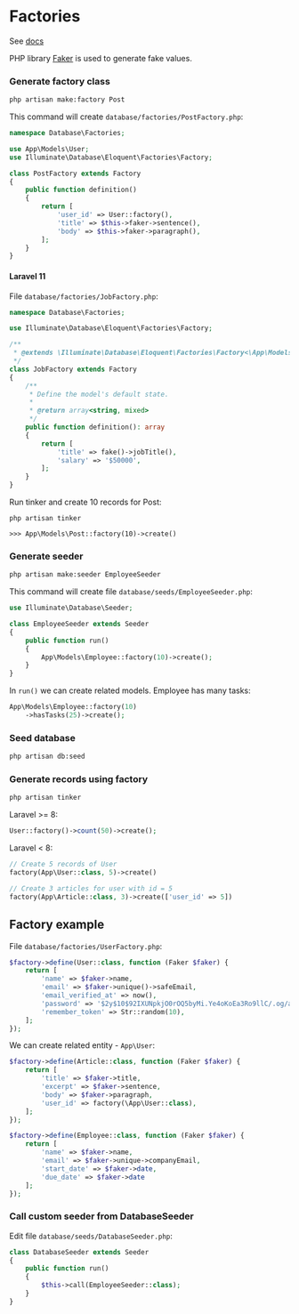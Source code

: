 # Factories

See [docs](https://laravel.com/docs/master/eloquent-factories)

PHP library [Faker](https://github.com/FakerPHP/Faker) is used to generate fake values.

### Generate factory class

```bash
php artisan make:factory Post
```

This command will create `database/factories/PostFactory.php`:

```php
namespace Database\Factories;

use App\Models\User;
use Illuminate\Database\Eloquent\Factories\Factory;

class PostFactory extends Factory
{
    public function definition()
    {
        return [
            'user_id' => User::factory(),
            'title' => $this->faker->sentence(),
            'body' => $this->faker->paragraph(),
        ];
    }
}
```

#### Laravel 11

File `database/factories/JobFactory.php`:

```php
namespace Database\Factories;

use Illuminate\Database\Eloquent\Factories\Factory;

/**
 * @extends \Illuminate\Database\Eloquent\Factories\Factory<\App\Models\Job>
 */
class JobFactory extends Factory
{
    /**
     * Define the model's default state.
     *
     * @return array<string, mixed>
     */
    public function definition(): array
    {
        return [
            'title' => fake()->jobTitle(),
            'salary' => '$50000',
        ];
    }
}
```

Run tinker and create 10 records for Post:

```
php artisan tinker

>>> App\Models\Post::factory(10)->create()
```

### Generate seeder

```bash
php artisan make:seeder EmployeeSeeder
```

This command will create file `database/seeds/EmployeeSeeder.php`:

```php
use Illuminate\Database\Seeder;

class EmployeeSeeder extends Seeder
{
    public function run()
    {
        App\Models\Employee::factory(10)->create();
    }
}
```

In `run()` we can create related models. Employee has many tasks:

```php
App\Models\Employee::factory(10)
    ->hasTasks(25)->create();
```

### Seed database

```bash
php artisan db:seed
```

### Generate records using factory

```bash
php artisan tinker
```

Laravel >= 8:
```php
User::factory()->count(50)->create();
```

Laravel < 8:
```php
// Create 5 records of User
factory(App\User::class, 5)->create()

// Create 3 articles for user with id = 5
factory(App\Article::class, 3)->create(['user_id' => 5])
```

## Factory example 

File `database/factories/UserFactory.php`:

```php
$factory->define(User::class, function (Faker $faker) {
    return [
        'name' => $faker->name,
        'email' => $faker->unique()->safeEmail,
        'email_verified_at' => now(),
        'password' => '$2y$10$92IXUNpkjO0rOQ5byMi.Ye4oKoEa3Ro9llC/.og/at2.uheWG/igi', // password
        'remember_token' => Str::random(10),
    ];
});
```

We can create related entity - `App\User`:

```php
$factory->define(Article::class, function (Faker $faker) {
    return [
        'title' => $faker->title,
        'excerpt' => $faker->sentence,
        'body' => $faker->paragraph,
        'user_id' => factory(\App\User::class),
    ];
});
```

```php
$factory->define(Employee::class, function (Faker $faker) {
    return [
        'name' => $faker->name,
        'email' => $faker->unique->companyEmail,
        'start_date' => $faker->date,
        'due_date' => $faker->date 
    ];
});
```

### Call custom seeder from DatabaseSeeder

Edit file `database/seeds/DatabaseSeeder.php`:

```php
class DatabaseSeeder extends Seeder
{
    public function run()
    {
        $this->call(EmployeeSeeder::class);
    }
}
```
